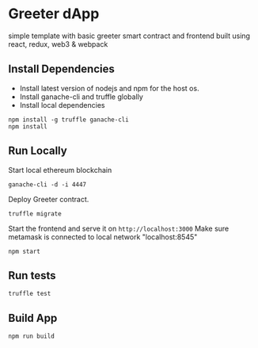 # Greeter dApp 

simple template with basic greeter smart contract 
and
frontend built using react, redux, web3 & webpack

## Install Dependencies

- Install latest version of nodejs and npm for the host os.
- Install ganache-cli and truffle globally
- Install local dependencies
```
npm install -g truffle ganache-cli
npm install
```

## Run Locally

Start local ethereum blockchain
```
ganache-cli -d -i 4447
```

Deploy Greeter contract.
```
truffle migrate
```

Start the frontend and serve it on `http://localhost:3000`
Make sure metamask is connected to local network "localhost:8545" 

```
npm start
```

## Run tests

```
truffle test
```

## Build App

```
npm run build
```

